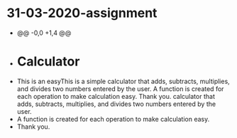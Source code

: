 # 31-03-2020-assignment
+ @@ -0,0 +1,4 @@
+ # Calculator
+ This is an easyThis is a simple calculator that adds, subtracts, multiplies, and divides two numbers entered by the user. A function is created for each operation to make calculation easy. Thank you. calculator that adds, subtracts, multiplies, and divides two numbers entered by the user.
+ A function is created for each operation to make calculation easy.
+ Thank you.
